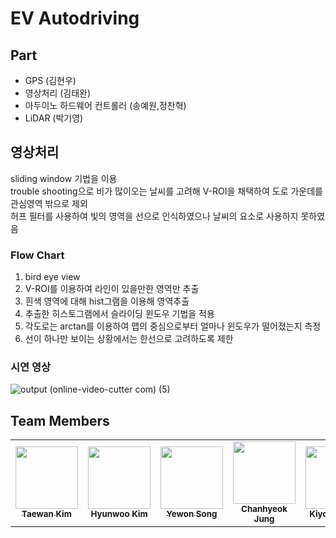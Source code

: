 # EV Autodriving

</div>

## Part
- GPS (김현우)
- 영상처리 (김태완)
- 아두이노 하드웨어 컨트롤러 (송예원,정찬혁)
- LiDAR (박기영)

## 영상처리
sliding window 기법을 이용</br>
trouble shooting으로 비가 많이오는 날씨를 고려해 V-ROI을 채택하여 도로 가운데를 관심영역 밖으로 제외</br>
허프 필터를 사용하여 빛의 영역을 선으로 인식하였으나 날씨의 요소로 사용하지 못하였음</br>
### Flow Chart
1. bird eye view
2. V-ROI를 이용하여 라인이 있을만한 영역만 추출
3. 흰색 영역에 대해 hist그램을 이용해 영역추출
4. 추출한 히스토그램에서 슬라이딩 윈도우 기법을 적용
5. 각도로는 arctan를 이용하여 맵의 중심으로부터 얼마나 윈도우가 떨어졌는지 측정
6. 선이 하나만 보이는 상황에서는 한선으로 고려하도록 제한
### 시연 영상
![output (online-video-cutter com) (5)](https://github.com/qqq3964/EV-Autodriving/assets/97833069/9c4ddfcc-ded8-4060-aa86-d6f965d8d205)

## Team Members

<!-- ALL-CONTRIBUTORS-LIST:START - Do not remove or modify this section -->
<!-- prettier-ignore-start -->
<!-- markdownlint-disable -->

<table>
  <tr>
    <td align="center"><a href="https://github.com/qqq3964"><img src="https://avatars.githubusercontent.com/u/97833069?s=400&u=623611a57815c2322bb2947695dba0cf6a5c602e&v=4" width="100px;" alt=""/><br /><sub><b>Taewan Kim</b></sub></a><br /><a href="https://github.com/qqq3964" title="Code"></a></td>
    <td align="center"><a href="https://github.com/Kaintels"><img src="https://avatars.githubusercontent.com/u/38157496?s=460&u=701d6896714d3551c20e1f46c15079f8e6630784&v=4" width="100px;" alt=""/><br /><sub><b>Hyunwoo Kim</b></sub></a><br /><a href="https://github.com/Kaintels" title="Code"></a></td>
    <td align="center"><a href="https://github.com/lovedlim"><img src="https://avatars.githubusercontent.com/u/25129278?s=400&u=b0b5b71762434d2afc962add63ddb2a166d32dbe&v=4" width="100px;" alt=""/><br /><sub><b>Yewon Song</b></sub></a><br /><a href="https://www.youtube.com/channel/UCs7pXreQXz30-ENLsnorqdA" title="Code"></a></td>
    <td align="center"><a href="https://github.com/stevekwon211"><img src="https://avatars.githubusercontent.com/u/61633137?s=400&u=fd514a668292884e640c15973976e0a0ec39fdbc&v=4" width="100px;" alt=""/><br /><sub><b>Chanhyeok Jung</b></sub></a><br /><a href="https://velog.io/@kwonhl0211" title="Code"></a></td>
    <td align="center"><a href="https://github.com/sw-song"><img src="https://avatars.githubusercontent.com/u/49427979?s=400&v=4" width="100px;" alt=""/><br /><sub><b>Kiyoung Park</b></sub></a><br /><a href="https://www.linkedin.com/in/seungwonsong/" title="Code"></a></td>
  </tr>
</table>
